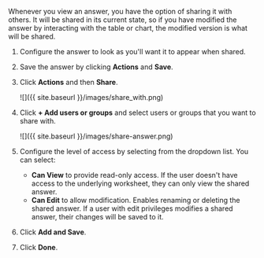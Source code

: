 Whenever you view an answer, you have the option of sharing it with others. It will be shared in its current state, so if you have modified the answer by interacting with the table or chart, the modified version is what will be shared.

1. Configure the answer to look as you'll want it to appear when shared.
2. Save the answer by clicking **Actions** and **Save**.
3. Click **Actions** and then **Share**.

     ![]({{ site.baseurl }}/images/share_with.png)

4. Click **+ Add users or groups** and select users or groups that you want to share with.

    ![]({{ site.baseurl }}/images/share-answer.png)

5. Configure the level of access by selecting from the dropdown list. You can select:
    -   **Can View** to provide read-only access. If the user doesn't have access to the underlying worksheet, they can only view the shared answer.
    -   **Can Edit** to allow modification. Enables renaming or deleting the shared answer. If a user with edit privileges modifies a shared answer, their changes will be saved to it.
6. Click **Add and Save**.
7. Click **Done**.
